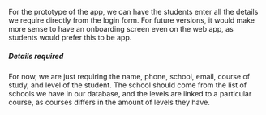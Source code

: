 For the prototype of the app, we can have the students enter all the details we require directly from the login form. For future versions, it would make more sense to have an onboarding screen even on the web app, as students would prefer this to be app.
##### Details required
For now, we are just requiring the name, phone, school, email, course of study, and level of the student. The school should come from the list of schools we have in our database, and the levels are linked to a particular course, as courses differs in the amount of levels they have.